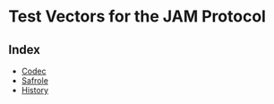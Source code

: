 # Test Vectors for the JAM Protocol

## Index

- [Codec](./codec/README.md)
- [Safrole](./safrole/README.md)
- [History](./history/README.md)
